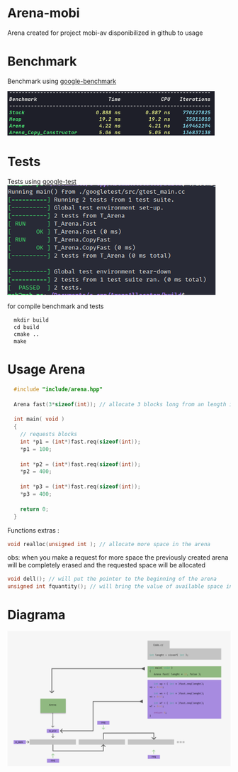 # Arena-mobi

Arena created for project mobi-av disponibilized in github to usage

# Benchmark

Benchmark using [google-benchmark](https://github.com/google/benchmark) 

![BenchMark](assets/Arena-BenchMark.png)

# Tests

Tests using [google-test](https://github.com/google/googletest) 
![Test](assets/test_arena.png)

for compile benchmark and tests
```
  mkdir build
  cd build
  cmake ..
  make

```

# Usage Arena

```C
  #include "include/arena.hpp"
  
  Arena fast(3*sizeof(int)); // allocate 3 blocks long from an length int
  
  int main( void )
  {
    // requests blocks
    int *p1 = (int*)fast.req(sizeof(int));
    *p1 = 100;

    int *p2 = (int*)fast.req(sizeof(int));
    *p2 = 400;

    int *p3 = (int*)fast.req(sizeof(int));
    *p3 = 400;
    
    return 0;
  }
```

Functions extras :

```C
void realloc(unsigned int ); // allocate more space in the arena
```
obs: when you make a request for more space the previously created arena will be completely erased and the requested space will be allocated

```C
void dell(); // will put the pointer to the beginning of the arena
unsigned int fquantity(); // will bring the value of available space in the arena
```

# Diagrama

![arenaDigrama](assets/arena_image_1.jpg)
